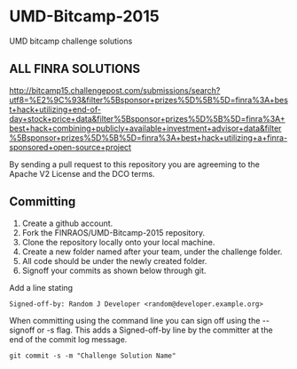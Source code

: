 # UMD-Bitcamp-2015
UMD bitcamp challenge solutions
## ALL FINRA SOLUTIONS
http://bitcamp15.challengepost.com/submissions/search?utf8=%E2%9C%93&filter%5Bsponsor+prizes%5D%5B%5D=finra%3A+best+hack+utilizing+end-of-day+stock+price+data&filter%5Bsponsor+prizes%5D%5B%5D=finra%3A+best+hack+combining+publicly+available+investment+advisor+data&filter%5Bsponsor+prizes%5D%5B%5D=finra%3A+best+hack+utilizing+a+finra-sponsored+open-source+project


By sending a pull request to this repository you are agreeming to the Apache V2 License and the DCO terms.




Committing	
----------
1. Create a github account.
2. Fork the FINRAOS/UMD-Bitcamp-2015 repository.
3. Clone the repository locally onto your local machine.
4. Create a new folder named after your team, under the challenge folder.
5. All code should be under the newly created folder.
6. Signoff your commits as shown below through git.


Add a line stating

    Signed-off-by: Random J Developer <random@developer.example.org>
	
When committing using the command line you can sign off using the --signoff or -s flag. This adds a Signed-off-by line by the committer at the end of the commit log message.

    git commit -s -m "Challenge Solution Name"
